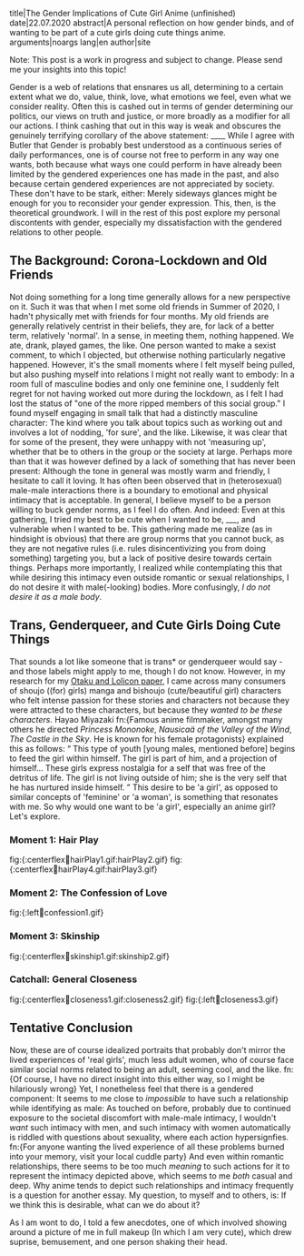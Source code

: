 title|The Gender Implications of Cute Girl Anime (unfinished)
date|22.07.2020
abstract|A personal reflection on how gender binds, and of wanting to be part of a cute girls doing cute things anime.
arguments|noargs
lang|en
author|site

Note: This post is a work in progress and subject to change. Please send me your insights into this topic!

Gender is a web of relations that ensnares us all, determining to a certain extent what we do, value, think, love, what emotions we feel, even what we consider reality. Often this is cashed out in terms of gender determining our politics, our views on truth and justice, or more broadly as a modifier for all our actions. I think cashing that out in this way is weak and obscures the genuinely terrifying corollary of the above statement: ____ While I agree with Butler that Gender is probably best understood as a continuous series of daily performances, one is of course not free to perform in any way one wants, both because what ways one could perform in have already been limited by the gendered experiences one has made in the past, and also because certain gendered experiences are not appreciated by society. These don't have to be stark, either: Merely sideways glances might be enough for you to reconsider your gender expression. This, then, is the theoretical groundwork. I will in the rest of this post explore my personal discontents with gender, especially my dissatisfaction with the gendered relations to other people.

## The Background: Corona-Lockdown and Old Friends

Not doing something for a long time generally allows for a new perspective on it. Such it was that when I met some old friends in Summer of 2020, I hadn't physically met with friends for four months. My old friends are generally relatively centrist in their beliefs, they are, for lack of a better term, relatively 'normal'. In a sense, in meeting them, nothing happened. We ate, drank, played games, the like. One person wanted to make a sexist comment, to which I objected, but otherwise nothing particularly negative happened. However, it's the small moments where I felt myself being pulled, but also pushing myself into relations I might not really want to embody: In a room full of masculine bodies and only one feminine one, I suddenly felt regret for not having worked out more during the lockdown, as I felt I had lost the status of "one of the more ripped members of this social group." I found myself engaging in small talk that had a distinctly masculine character: The kind where you talk about topics such as working out and involves a lot of nodding, 'for sure', and the like. Likewise, it was clear that for some of the present, they were unhappy with not 'measuring up', whether that be to others in the group or the society at large. Perhaps more than that it was however defined by a lack of something that has never been present: Although the tone in general was mostly warm and friendly, I hesitate to call it loving. It has often been observed that in (heterosexual) male-male interactions there is a boundary to emotional and physical intimacy that is acceptable. In general, I believe myself to be a person willing to buck gender norms, as I feel I do often. And indeed: Even at this gathering, I tried my best to be cute when I wanted to be, ___, and vulnerable when I wanted to be. This gathering made me realize (as in hindsight is obvious) that there are group norms that you cannot buck, as they are not negative rules (i.e. rules disincentivizing you from doing something) targeting you, but a lack of positive desire towards certain things. Perhaps more importantly, I realized while contemplating this that while desiring this intimacy even outside romantic or sexual relationships, I do not desire it with male(-looking) bodies. More confusingly, *I do not desire it as a male body*.

## Trans, Genderqueer, and Cute Girls Doing Cute Things

That sounds a lot like someone that is trans\* or genderqueer would say - and those labels might apply to me, though I do not know. However, in my research for my [Otaku and Lolicon paper](2020-06-29-japan-otaku-patriarchy.html), I came across many consumers of shoujo ((for) girls) manga and bishoujo (cute/beautiful girl) characters who felt intense passion for these stories and characters not because they were attracted to these characters, but because they *wanted to be these characters.* Hayao Miyazaki fn:{Famous anime filmmaker, amongst many others he directed *Princess Mononoke*, *Nausicaä of the Valley of the Wind*, *The Castle in the Sky*. He is known for his female protagonists} explained this as follows: <q> This type of youth [young males, mentioned before] begins to feed the girl within himself. The girl is part of him, and a projection of himself… These girls express nostalgia for a self that was free of the detritus of life. The girl is not living outside of him; she is the very self that he has nurtured inside himself. </q> This desire to be 'a girl', as opposed to similar concepts of 'feminine' or 'a woman', is something that resonates with me. So why would one want to be 'a girl', especially an anime girl? Let's explore.

### Moment 1: Hair Play

fig:{:centerflex:100:hairPlay1.gif:hairPlay2.gif}
fig:{:centerflex:100:hairPlay4.gif:hairPlay3.gif}

### Moment 2: The Confession of Love

fig:{:left:100:confession1.gif}

### Moment 3: Skinship

fig:{:centerflex:100:skinship1.gif:skinship2.gif}

### Catchall: General Closeness

fig:{:centerflex:100:closeness1.gif:closeness2.gif} fig:{:left:100:closeness3.gif}

## Tentative Conclusion

Now, these are of course idealized portraits that probably don't mirror the lived experiences of 'real girls', much less adult women, who of course face similar social norms related to being an adult, seeming cool, and the like. fn:{Of course, I have no direct insight into this either way, so I might be hilariously wrong} Yet, I nonetheless feel that there is a gendered component: It seems to me close to *impossible* to have such a relationship while identifying as male: As touched on before, probably due to continued exposure to the societal discomfort with male-male intimacy, I wouldn't *want* such intimacy with men, and such intimacy with women automatically is riddled with questions about sexuality, where each action hypersignfies. fn:{For anyone wanting the lived experience of all these problems burned into your memory, visit your local cuddle party} And even within romantic relationships, there seems to be too much *meaning* to such actions for it to represent the intimacy depicted above, which seems to me *both* casual and deep. Why anime tends to depict such relationships and intimacy frequently is a question for another essay. My question, to myself and to others, is: If we think this is desirable, what can we do about it?

 As I am wont to do, I told a few anecdotes, one of which involved showing around a picture of me in full makeup (In which I am very cute), which drew suprise, bemusement, and one person shaking their head.
